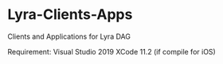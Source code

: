# Lyra-Clients-Apps
Clients and Applications for Lyra DAG

Requirement:
Visual Studio 2019
XCode 11.2 (if compile for iOS)

